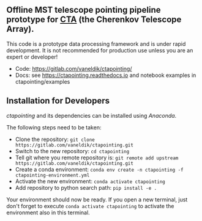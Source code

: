 ## Offline MST telescope pointing pipeline prototype for [CTA](www.cta-observatory.org) (the Cherenkov Telescope Array).

This code is a prototype data processing framework and is under rapid
development. It is not recommended for production use unless you are an
expert or developer!

* Code: https://gitlab.com/vaneldik/ctapointing/
* Docs: see https://ctapointing.readthedocs.io and notebook examples in ctapointing/examples

Installation for Developers
---------------------------

*ctapointing* and its dependencies can be installed using *Anaconda*. 

The following steps need to be taken:
* Clone the repository: `git clone https://gitlab.com/vaneldik/ctapointing.git`
* Switch to the new repository: `cd ctapointing`
* Tell git where you remote repository is: `git remote add upstream https://gitlab.com/vaneldik/ctapointing.git`
* Create a conda environment: `conda env create -n ctapointing -f ctapointing-environment.yml`
* Activate the new environment: `conda activate ctapointing`
* Add repository to python search path: `pip install -e .`

Your environment should now be ready. If you open a new terminal, just don't forget to execute `conda activate ctapointing` to activate the environment also in this terminal.

